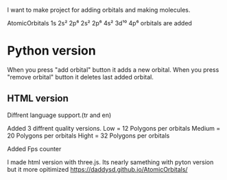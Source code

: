 I want to make project for adding orbitals and making molecules.

AtomicOrbitals
1s
2s² 2p⁶
2s² 2p⁶
4s² 3d¹⁰ 4p⁶ 
orbitals are added

<h1>Python version</h1>

When you press "add orbital" button it adds a new orbital.
When you press "remove orbital" button it deletes last added orbital.

<h2>HTML version</h2>

Diffrent language support.(tr and en)

Added 3 diffrent quality versions.
Low    = 12 Polygons per orbitals
Medium = 20 Polygons per orbitals
Hight  = 32 Polygons per orbitals

Added Fps counter

I made html version with three.js. Its nearly samething with pyton version but it more opitimized
https://daddysd.github.io/AtomicOrbitals/ 
